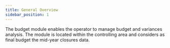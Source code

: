 ```yaml
---
title: General Overview
sidebar_position: 1
---
```


The budget module enables the operator to manage budget and variances analysis. The module is located within the controlling area and considers as final budget the mid-year closures data. 






